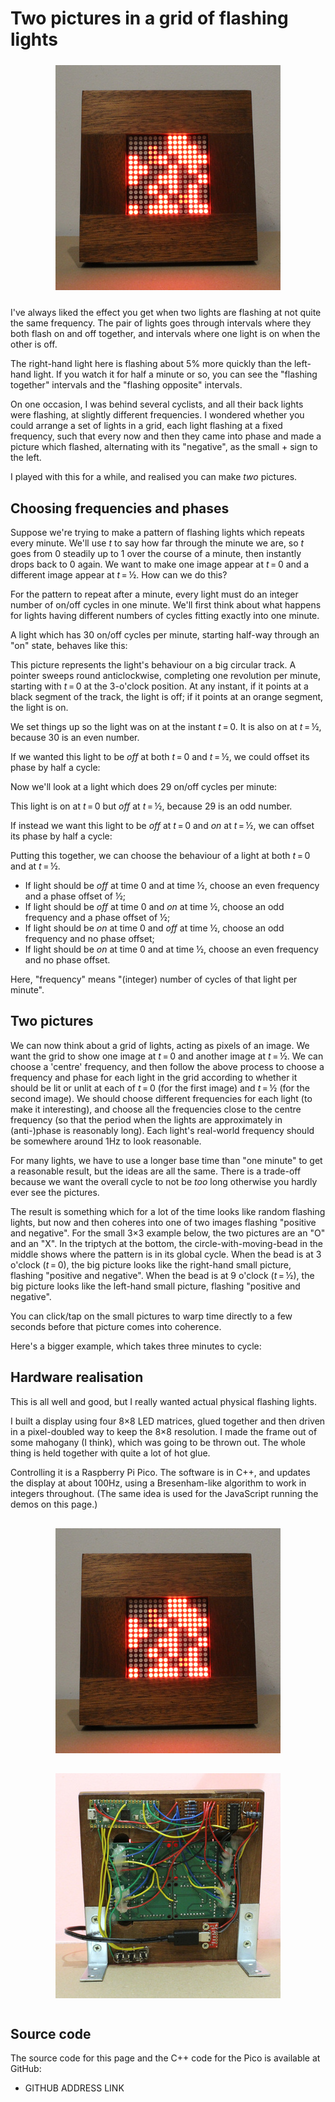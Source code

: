# Two pictures in a grid of flashing lights

<div style="text-align:center;margin:1.5rem 0px;">
<img src="front.jpg" alt="Hardware realisation">
</div>

I've always liked the effect you get when two lights are flashing at
not quite the same frequency.  The pair of lights goes through
intervals where they both flash on and off together, and intervals
where one light is on when the other is off.

<div class="demo-outer" style="float:right;margin-left:1.5rem;margin-top:0rem;">
<div class="demo-container">
<div class="main-LEDs"><canvas class="demo-1x2 lights"></canvas></div>
</div>
</div>

The right-hand light here is flashing about 5% more quickly than the
left-hand light.  If you watch it for half a minute or so, you can see
the "flashing together" intervals and the "flashing opposite"
intervals.

<div class="demo-outer" style="float:left;margin-right:1.5rem;margin-top:0rem;">
<div class="demo-container">
<div class="main-LEDs"><canvas class="demo-5x5-static lights"></canvas></div>
</div>
</div>

On one occasion, I was behind several cyclists, and all their back
lights were flashing, at slightly different frequencies.  I wondered
whether you could arrange a set of lights in a grid, each light
flashing at a fixed frequency, such that every now and then they came
into phase and made a picture which flashed, alternating with its
"negative", as the small + sign to the left.

I played with this for a while, and realised you can make *two*
pictures.


## Choosing frequencies and phases

Suppose we're trying to make a pattern of flashing lights which
repeats every minute.  We'll use *t* to say how far through the minute
we are, so *t* goes from 0 steadily up to 1 over the course of a
minute, then instantly drops back to 0 again.  We want to make one
image appear at *t* = 0 and a different image appear at *t* = ½.  How
can we do this?

For the pattern to repeat after a minute, every light must do an
integer number of on/off cycles in one minute.  We'll first think
about what happens for lights having different numbers of cycles
fitting exactly into one minute.

A light which has 30 on/off cycles per minute, starting half-way
through an "on" state, behaves like this:

<div class="circular-graph" data-freq="30" data-phase="0.0"></div>

This picture represents the light's behaviour on a big circular track.
A pointer sweeps round anticlockwise, completing one revolution per
minute, starting with *t* = 0 at the 3-o'clock position.  At
any instant, if it points at a black segment of the track, the light
is off; if it points at an orange segment, the light is on.

We set things up so the light was on at the instant *t* = 0.  It is
also on at *t* = ½, because 30 is an even number.

If we wanted this light to be *off* at both *t* = 0 and *t* = ½, we
could offset its phase by half a cycle:

<div class="circular-graph" data-freq="30" data-phase="0.5"></div>

Now we'll look at a light which does 29 on/off cycles per minute:

<div class="circular-graph" data-freq="29" data-phase="0.0"></div>

This light is on at *t* = 0 but *off* at *t* = ½, because 29 is an odd
number.

If instead we want this light to be *off* at *t* = 0 and *on* at
*t* = ½, we can offset its phase by half a cycle:

<div class="circular-graph" data-freq="29" data-phase="0.5"></div>

Putting this together, we can choose the behaviour of a light at both
*t* = 0 and at *t* = ½.

* If light should be *off* at time 0 and at time ½, choose an even
  frequency and a phase offset of ½;
* If light should be *off* at time 0 and *on* at time ½, choose an
  odd frequency and a phase offset of ½;
* If light should be *on* at time 0 and *off* at time ½, choose an
  odd frequency and no phase offset;
* If light should be *on* at time 0 and at time ½, choose an even
  frequency and no phase offset.

Here, "frequency" means "(integer) number of cycles of that light per
minute".


## Two pictures

We can now think about a grid of lights, acting as pixels of an image.
We want the grid to show one image at *t* = 0 and another image at
*t* = ½.  We can choose a 'centre' frequency, and then follow the
above process to choose a frequency and phase for each light in the
grid according to whether it should be lit or unlit at each of *t* = 0
(for the first image) and *t* = ½ (for the second image).  We should
choose different frequencies for each light (to make it interesting),
and choose all the frequencies close to the centre frequency (so that
the period when the lights are approximately in (anti-)phase is
reasonably long).  Each light's real-world frequency should be
somewhere around 1Hz to look reasonable.

For many lights, we have to use a longer base time than "one minute"
to get a reasonable result, but the ideas are all the same.  There is
a trade-off because we want the overall cycle to not be *too* long
otherwise you hardly ever see the pictures.

The result is something which for a lot of the time looks like random
flashing lights, but now and then coheres into one of two images
flashing "positive and negative".  For the small 3×3 example below,
the two pictures are an "O" and an "X".  In the triptych at the
bottom, the circle-with-moving-bead in the middle shows where the
pattern is in its global cycle.  When the bead is at 3 o'clock
(*t* = 0), the big picture looks like the right-hand small picture,
flashing "positive and negative".  When the bead is at 9 o'clock
(*t* = ½), the big picture looks like the left-hand small picture,
flashing "positive and negative".

<div class="demo-outer">
<div class="demo-container">
  <div class="main-LEDs">
    <canvas class="demo-3x3 lights"></canvas>
  </div>
  <div class="phasors">
    <canvas class="demo-3x3 lights-1 clickable"></canvas>
    <canvas class="demo-3x3 phasor"></canvas>
    <canvas class="demo-3x3 lights-0 clickable"></canvas>
  </div>
</div>
</div>

You can click/tap on the small pictures to warp time directly to a few
seconds before that picture comes into coherence.

Here's a bigger example, which takes three minutes to cycle:

<div class="demo-outer">
<div class="demo-container">
  <div class="main-LEDs">
    <canvas class="demo-5x5 lights"></canvas>
  </div>
  <div class="phasors">
    <canvas class="demo-5x5 lights-1 clickable"></canvas>
    <canvas class="demo-5x5 phasor"></canvas>
    <canvas class="demo-5x5 lights-0 clickable"></canvas>
  </div>
</div>
</div>


## Hardware realisation

This is all well and good, but I really wanted actual physical
flashing lights.

I built a display using four 8×8 LED matrices, glued together and then
driven in a pixel-doubled way to keep the 8×8 resolution.  I made the
frame out of some mahogany (I think), which was going to be thrown
out.  The whole thing is held together with quite a lot of hot glue.

Controlling it is a Raspberry Pi Pico.  The software is in C++, and
updates the display at about 100Hz, using a Bresenham-like algorithm
to work in integers throughout.  (The same idea is used for the
JavaScript running the demos on this page.)

<div style="display:flex;flex-direction:row;justify-content:space-evenly;flex-wrap:wrap;">
<img style="margin:1rem;" src="front.jpg" alt="Hardware realisation (front)">
<img style="margin:1rem;" src="back.jpg" alt="Hardware realisation (back)">
</div>


## Source code

The source code for this page and the C++ code for the Pico is
available at GitHub:

* GITHUB ADDRESS LINK
